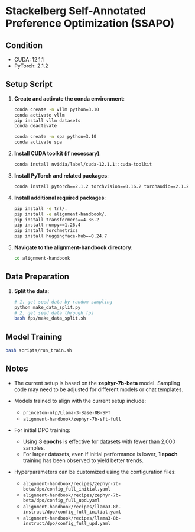 # Stackelberg Self-Annotated Preference Optimization (SSAPO)

## Condition

- CUDA: 12.1.1
- PyTorch: 2.1.2

## Setup Script

1. **Create and activate the conda environment**:

   ```bash
   conda create -n vllm python=3.10
   conda activate vllm
   pip install vllm datasets
   conda deactivate

   conda create -n spa python=3.10
   conda activate spa
   ```
2. **Install CUDA toolkit (if necessary)**:

   ```bash
   conda install nvidia/label/cuda-12.1.1::cuda-toolkit
   ```
3. **Install PyTorch and related packages**:

   ```bash
   conda install pytorch==2.1.2 torchvision==0.16.2 torchaudio==2.1.2 pytorch-cuda=12.1 -c pytorch -c nvidia
   ```
4. **Install additional required packages**:

   ```bash
   pip install -e trl/.
   pip install -e alignment-handbook/.
   pip install transformers==4.36.2
   pip install numpy==1.26.4
   pip install torchmetrics
   pip install huggingface-hub==0.24.7
   ```
5. **Navigate to the alignment-handbook directory**:

   ```bash
   cd alignment-handbook
   ```

## Data Preparation

1. **Split the data**:
   ```bash
   # 1. get seed data by random sampling
   python make_data_split.py
   # 2. get seed data through fps
   bash fps/make_data_split.sh
   ```

## Model Training

```bash
bash scripts/run_train.sh
```

## Notes

- The current setup is based on the **zephyr-7b-beta** model. Sampling code may need to be adjusted for different models or chat templates.
- Models trained to align with the current setup include:

  - `princeton-nlp/Llama-3-Base-8B-SFT`
  - `alignment-handbook/zephyr-7b-sft-full`
- For initial DPO training:

  - Using **3 epochs** is effective for datasets with fewer than 2,000 samples.
  - For larger datasets, even if initial performance is lower, **1 epoch** training has been observed to yield better trends.
- Hyperparameters can be customized using the configuration files:

  - `alignment-handbook/recipes/zephyr-7b-beta/dpo/config_full_initial.yaml`
  - `alignment-handbook/recipes/zephyr-7b-beta/dpo/config_full_upd.yaml`
  - `alignment-handbook/recipes/llama3-8b-instruct/dpo/config_full_initial.yaml`
  - `alignment-handbook/recipes/llama3-8b-instruct/dpo/config_full_upd.yaml`
